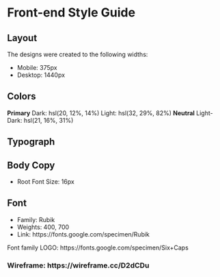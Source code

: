 <h1>Front-end Style Guide</h1>
<h2>Layout</h2>

The designs were created to the following widths:
<ul>
    <li>Mobile: 375px</li>
    <li>Desktop: 1440px</li>
</ul>

<h2>Colors</h2>

<strong>Primary</strong>
Dark: 	hsl(20, 12%, 14%) 
Light: hsl(32, 29%, 82%)
<strong>Neutral</strong>
Light-Dark: hsl(21, 16%, 31%)

<h2>Typograph</h2>
<h2>Body Copy</h2>
<ul><li>Root Font Size: 16px</li></ul>

<h2>Font</h2>
<ul>
    <li>Family: Rubik</li>
    <li>Weights: 400, 700</li>
    <li>Link: https://fonts.google.com/specimen/Rubik</li>
</ul>
<p>Font family LOGO: https://fonts.google.com/specimen/Six+Caps</p>
<h3>Wireframe: https://wireframe.cc/D2dCDu</h3>
